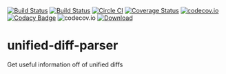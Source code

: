 [![Build Status](https://travis-ci.org/ScottG489/unified-diff-parser.svg?branch=master)](https://travis-ci.org/ScottG489/unified-diff-parser) [![Build Status](https://snap-ci.com/ScottG489/unified-diff-parser/branch/master/build_image)](https://snap-ci.com/ScottG489/unified-diff-parser/branch/master) [![Circle CI](https://circleci.com/gh/ScottG489/unified-diff-parser.svg?style=svg)](https://circleci.com/gh/ScottG489/unified-diff-parser) [![Coverage Status](https://coveralls.io/repos/ScottG489/unified-diff-parser/badge.svg?branch=master&service=github)](https://coveralls.io/github/ScottG489/unified-diff-parser?branch=master) [![codecov.io](https://codecov.io/github/ScottG489/unified-diff-parser/coverage.svg?branch=master)](https://codecov.io/github/ScottG489/unified-diff-parser?branch=master) [![Codacy Badge](https://api.codacy.com/project/badge/grade/fceed9561154417b9b44605c42c6a829)](https://www.codacy.com/app/ScottG489/unified-diff-parser)
![codecov.io](https://codecov.io/github/ScottG489/unified-diff-parser/branch.svg?branch=master) [![Download](https://api.bintray.com/packages/scottg489/maven/unified-diff-parser/images/download.svg) ](https://bintray.com/scottg489/maven/unified-diff-parser/_latestVersion)
# unified-diff-parser
Get useful information off of unified diffs
